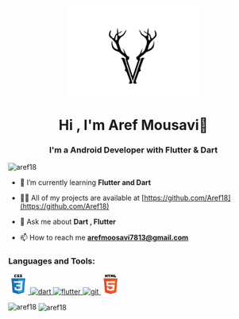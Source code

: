 <div align="center">
  <img src="https://github.com/Aref18/Aref18/blob/main/V.png?raw=true" height="180" />
</div>


<h1 align="center">Hi , I'm Aref Mousavi👋</h1>
<h3 align="center">I'm a Android Developer with Flutter & Dart</h3>

<p align="left"> <img src="https://komarev.com/ghpvc/?username=aref18&label=Profile%20views&color=0e75b6&style=flat" alt="aref18" /> </p>

- 🌱 I’m currently learning **Flutter and Dart**

- 👨‍💻 All of my projects are available at [https://github.com/Aref18](https://github.com/Aref18)

- 💬 Ask me about **Dart , Flutter**

- 📫 How to reach me **arefmoosavi7813@gmail.com**


<p align="left">
</p>

<h3 align="left">Languages and Tools:</h3>
<p align="left"> <a href="https://www.w3schools.com/css/" target="_blank" rel="noreferrer"> <img src="https://raw.githubusercontent.com/devicons/devicon/master/icons/css3/css3-original-wordmark.svg" alt="css3" width="40" height="40"/> </a> <a href="https://dart.dev" target="_blank" rel="noreferrer"> <img src="https://www.vectorlogo.zone/logos/dartlang/dartlang-icon.svg" alt="dart" width="40" height="40"/> </a> <a href="https://flutter.dev" target="_blank" rel="noreferrer"> <img src="https://www.vectorlogo.zone/logos/flutterio/flutterio-icon.svg" alt="flutter" width="40" height="40"/> </a> <a href="https://git-scm.com/" target="_blank" rel="noreferrer"> <img src="https://www.vectorlogo.zone/logos/git-scm/git-scm-icon.svg" alt="git" width="40" height="40"/> </a> <a href="https://www.w3.org/html/" target="_blank" rel="noreferrer"> <img src="https://raw.githubusercontent.com/devicons/devicon/master/icons/html5/html5-original-wordmark.svg" alt="html5" width="40" height="40"/> </a> </p>

<p><img align="left" src="https://github-readme-stats.vercel.app/api/top-langs?username=aref18&show_icons=true&locale=en&layout=compact" alt="aref18" /></p>

<p>&nbsp;<img align="center" src="https://github-readme-stats.vercel.app/api?username=aref18&show_icons=true&locale=en" alt="aref18" /></p>


